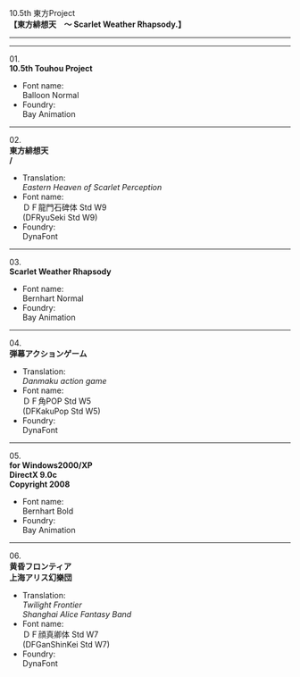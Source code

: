 10.5th 東方Project  
**【東方緋想天　～ Scarlet Weather Rhapsody.】**

---  
---

01\.  
**10.5th Touhou Project**
  - Font name:  
Balloon Normal
  - Foundry:  
Bay Animation

---

02\.  
**東方緋想天**  
**/**
  - Translation:  
*Eastern Heaven of Scarlet Perception*
  - Font name:  
ＤＦ龍門石碑体 Std W9  
(DFRyuSeki Std W9)
  - Foundry:  
DynaFont

---

03\.  
**Scarlet Weather Rhapsody**
  - Font name:  
Bernhart Normal
  - Foundry:  
Bay Animation

---

04\.  
**弾幕アクションゲーム**
  - Translation:  
*Danmaku action game*
  - Font name:  
ＤＦ角POP Std W5  
(DFKakuPop Std W5)
  - Foundry:  
DynaFont

---

05\.  
**for Windows2000/XP**  
**DirectX 9.0c**  
**Copyright 2008**
  - Font name:  
Bernhart Bold
  - Foundry:  
Bay Animation

---

06\.  
**黄昏フロンティア**  
**上海アリス幻樂団**
  - Translation:  
*Twilight Frontier*  
*Shanghai Alice Fantasy Band*
  - Font name:  
ＤＦ顔真卿体 Std W7  
(DFGanShinKei Std W7)
  - Foundry:  
DynaFont
